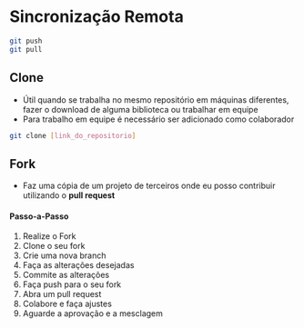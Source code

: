 # Sincronização Remota


````bash
git push
git pull
````


## Clone
- Útil quando se trabalha no mesmo repositório em máquinas diferentes, fazer o download de alguma biblioteca ou trabalhar em equipe
- Para trabalho em equipe é necessário ser adicionado como colaborador 
````bash
git clone [link_do_repositorio]
````


## Fork
- Faz uma cópia de um projeto de terceiros onde eu posso contribuir utilizando o **pull request**


#### Passo-a-Passo
1. Realize o Fork
1. Clone o seu fork
1. Crie uma nova branch
1. Faça as alterações desejadas
1. Commite as alterações
1. Faça push para o seu fork
1. Abra um pull request
1. Colabore e faça ajustes
1. Aguarde a aprovação e a mesclagem